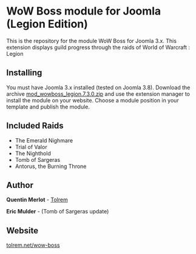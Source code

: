 # WoW Boss module for Joomla (Legion Edition)

This is the repository for the module WoW Boss for Joomla 3.x. This extension displays guild progress through the raids of World of Warcraft : Legion

## Installing

You must have Joomla 3.x installed (tested on Joomla 3.8). 
Download the archive [mod_wowboss_legion.7.3.0.zip](http://www.tolrem.net/download/97/) and use the extension manager to install the module on your website. 
Choose a module position in your template and publish the module.


## Included Raids

* The Emerald Nighmare
* Trial of Valor
* The Nighthold
* Tomb of Sargeras
* Antorus, the Burning Throne

## Author

**Quentin Merlot** - [Tolrem](https://github.com/Tolrem)

**Eric Mulder** - (Tomb of Sargeras update)

## Website

[tolrem.net/wow-boss](http://www.tolrem.net/wow-boss)
